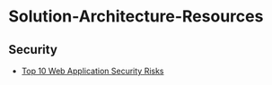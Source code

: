 # Solution-Architecture-Resources

## Security
- [Top 10 Web Application Security Risks](/security/OWASP-top-ten.md)